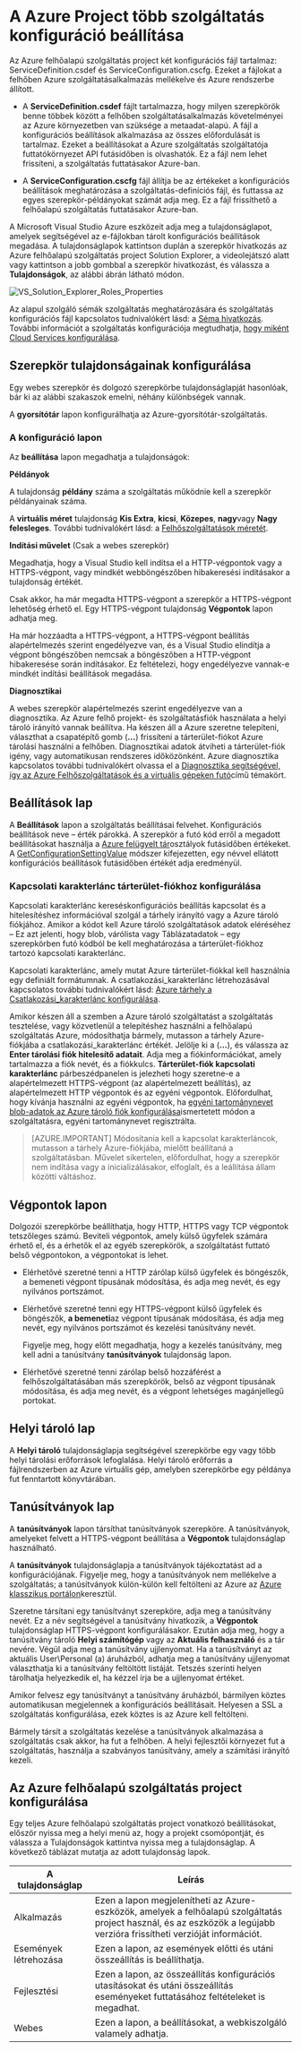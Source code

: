 <properties
   pageTitle="A Azure project több szolgáltatás konfiguráció beállítása |} Microsoft Azure"
   description="Megtudhatja, hogy miként projektben Azure felhőalapú szolgáltatás konfigurálása a ServiceDefinition.csdef és ServiceConfiguration.cscfg fájlok módosításával."
   services="visual-studio-online"
   documentationCenter="na"
   authors="TomArcher"
   manager="douge"
   editor="" />
<tags
   ms.service="multiple"
   ms.devlang="multiple"
   ms.topic="article"
   ms.tgt_pltfrm="na"
   ms.workload="na"
   ms.date="08/15/2016"
   ms.author="tarcher" />

# <a name="configuring-your-azure-project-using-multiple-service-configurations"></a>A Azure Project több szolgáltatás konfiguráció beállítása

Az Azure felhőalapú szolgáltatás project két konfigurációs fájl tartalmaz: ServiceDefinition.csdef és ServiceConfiguration.cscfg. Ezeket a fájlokat a felhőben Azure szolgáltatásalkalmazás mellékelve és Azure rendszerbe állított.

- A **ServiceDefinition.csdef** fájlt tartalmazza, hogy milyen szerepkörök benne többek között a felhőben szolgáltatásalkalmazás követelményei az Azure környezetben van szüksége a metaadat-alapú. A fájl a konfigurációs beállítások alkalmazása az összes előfordulását is tartalmaz. Ezeket a beállításokat a Azure szolgáltatás szolgáltatója futtatókörnyezet API futásidőben is olvashatók. Ez a fájl nem lehet frissíteni, a szolgáltatás futtatásakor Azure-ban.

- A **ServiceConfiguration.cscfg** fájl állítja be az értékeket a konfigurációs beállítások meghatározása a szolgáltatás-definíciós fájl, és futtassa az egyes szerepkör-példányokat számát adja meg. Ez a fájl frissíthető a felhőalapú szolgáltatás futtatásakor Azure-ban.

A Microsoft Visual Studio Azure eszközeit adja meg a tulajdonságlapot, amelyek segítségével az e-fájlokban tárolt konfigurációs beállítások megadása. A tulajdonságlapok kattintson duplán a szerepkör hivatkozás az Azure felhőalapú szolgáltatás project Solution Explorer, a videolejátszó alatt vagy kattintson a jobb gombbal a szerepkör hivatkozást, és válassza a **Tulajdonságok**, az alábbi ábrán látható módon.

![VS_Solution_Explorer_Roles_Properties](./media/vs-azure-tools-multiple-services-project-configurations/IC784076.png)

Az alapul szolgáló sémák szolgáltatás meghatározására és szolgáltatás konfigurációs fájl kapcsolatos tudnivalókért lásd: a [Séma hivatkozás](https://msdn.microsoft.com/library/azure/dd179398.aspx). További információt a szolgáltatás konfigurációja megtudhatja, [hogy miként Cloud Services konfigurálása](./cloud-services/cloud-services-how-to-configure.md).

## <a name="configuring-role-properties"></a>Szerepkör tulajdonságainak konfigurálása

Egy webes szerepkör és dolgozó szerepkörbe tulajdonságlapját hasonlóak, bár ki az alábbi szakaszok emelni, néhány különbségek vannak.

A **gyorsítótár** lapon konfigurálhatja az Azure-gyorsítótár-szolgáltatás.

### <a name="configuration-page"></a>A konfiguráció lapon

Az **beállítása** lapon megadhatja a tulajdonságok:

**Példányok**

A tulajdonság **példány** száma a szolgáltatás működnie kell a szerepkör példányainak száma.

A **virtuális méret** tulajdonság **Kis Extra**, **kicsi**, **Közepes**, **nagy**vagy **Nagy felesleges**.  További tudnivalókért lásd: a [Felhőszolgáltatások méretét](./cloud-services/cloud-services-sizes-specs.md).

**Indítási művelet** (Csak a webes szerepkör)

Megadhatja, hogy a Visual Studio kell indítsa el a HTTP-végpontok vagy a HTTPS-végpont, vagy mindkét webböngészőben hibakeresési indításakor a tulajdonság értékét.

Csak akkor, ha már megadta HTTPS-végpont a szerepkör a HTTPS-végpont lehetőség érhető el. Egy HTTPS-végpont tulajdonság **Végpontok** lapon adhatja meg.

Ha már hozzáadta a HTTPS-végpont, a HTTPS-végpont beállítás alapértelmezés szerint engedélyezve van, és a Visual Studio elindítja a végpont böngészőben nemcsak a böngészőben a HTTP-végpont hibakeresése során indításakor. Ez feltételezi, hogy engedélyezve vannak-e mindkét indítási beállítások megadása.

**Diagnosztikai**

A webes szerepkör alapértelmezés szerint engedélyezve van a diagnosztika. Az Azure felhő projekt- és szolgáltatásfiók használata a helyi tároló irányító vannak beállítva. Ha készen áll a Azure szeretne telepíteni, választhat a csapatépítő gomb (**…**) frissíteni a tárterület-fiókot Azure tárolási használni a felhőben. Diagnosztikai adatok átviheti a tárterület-fiók igény, vagy automatikusan rendszeres időközönként. Azure diagnosztika kapcsolatos további tudnivalókért olvassa el a [Diagnosztika segítségével, így az Azure Felhőszolgáltatások és a virtuális gépeken futó](./cloud-services/cloud-services-dotnet-diagnostics.md)című témakört.

## <a name="settings-page"></a>Beállítások lap

A **Beállítások** lapon a szolgáltatás beállításai felvehet. Konfigurációs beállítások neve – érték párokká. A szerepkör a futó kód erről a megadott beállításokat használja a [Azure felügyelt tár](http://go.microsoft.com/fwlink?LinkID=171026)osztályok futásidőben értékeket. A [GetConfigurationSettingValue](https://msdn.microsoft.com/library/azure/microsoft.windowsazure.serviceruntime.roleenvironment.getconfigurationsettingvalue.aspx) módszer kifejezetten, egy névvel ellátott konfigurációs beállítások futásidőben értékét adja eredményül.

### <a name="configuring-a-connection-string-to-a-storage-account"></a>Kapcsolati karakterlánc tárterület-fiókhoz konfigurálása

Kapcsolati karakterlánc kereséskonfigurációs beállítás kapcsolat és a hitelesítéshez információval szolgál a tárhely irányító vagy a Azure tároló fiókjához. Amikor a kódot kell Azure tároló szolgáltatások adatok eléréséhez – Ez azt jelenti, hogy blob, várólista vagy Táblázatadatok – egy szerepkörben futó kódból be kell meghatározása a tárterület-fiókhoz tartozó kapcsolati karakterlánc.

Kapcsolati karakterlánc, amely mutat Azure tárterület-fiókkal kell használnia egy definiált formátumnak. A csatlakozási_karakterlánc létrehozásával kapcsolatos további tudnivalókért lásd: [Azure tárhely a Csatlakozási_karakterlánc konfigurálása](./storage/storage-configure-connection-string.md).

Amikor készen áll a szemben a Azure tároló szolgáltatást a szolgáltatás tesztelése, vagy közvetlenül a telepítéshez használni a felhőalapú szolgáltatás Azure, módosíthatja bármely, mutasson a tárhely Azure-fiókjába a csatlakozási_karakterlánc értékét. Jelölje ki a (**…**), és válassza az **Enter tárolási fiók hitelesítő adatait**. Adja meg a fiókinformációkat, amely tartalmazza a fiók nevét, és a fiókkulcs. **Tárterület-fiók kapcsolati karakterlánc** párbeszédpanelen is jelezheti hogy szeretne-e a alapértelmezett HTTPS-végpont (az alapértelmezett beállítás), az alapértelmezett HTTP végpontok és az egyéni végpontok. Előfordulhat, hogy kívánja használni az egyéni végpontok, ha [egyéni tartománynevet blob-adatok az Azure tároló fiók konfigurálása](./storage/storage-custom-domain-name.md)ismertetett módon a szolgáltatásra, egyéni tartománynevet regisztrálta.

>[AZURE.IMPORTANT] Módosítania kell a kapcsolat karakterláncok, mutasson a tárhely Azure-fiókjába, mielőtt beállítaná a szolgáltatásban. Művelet sikertelen, előfordulhat, hogy a szerepkör nem indítása vagy a inicializálásakor, elfoglalt, és a leállítása állam közötti váltáshoz.

## <a name="endpoints-page"></a>Végpontok lapon

Dolgozói szerepkörbe beállíthatja, hogy HTTP, HTTPS vagy TCP végpontok tetszőleges számú. Beviteli végpontok, amely külső ügyfelek számára érhető el, és a érhetők el az egyéb szerepkörök, a szolgáltatást futtató belső végpontokon, a végpontokat is lehet.

- Elérhetővé szeretné tenni a HTTP zárólap külső ügyfelek és böngészők, a bemeneti végpont típusának módosítása, és adja meg nevét, és egy nyilvános portszámot.

- Elérhetővé szeretné tenni egy HTTPS-végpont külső ügyfelek és böngészők, **a bemeneti**az végpont típusának módosítása, és adja meg nevét, egy nyilvános portszámot és kezelési tanúsítvány nevét.

    Figyelje meg, hogy előtt megadhatja, hogy a kezelés tanúsítvány, meg kell adni a tanúsítvány **tanúsítványok** tulajdonság lapon.

- Elérhetővé szeretné tenni zárólap belső hozzáférést a felhőszolgáltatásában más szerepkörök, belső az végpont típusának módosítása, és adja meg nevét, és a végpont lehetséges magánjellegű portokat.

## <a name="local-storage-page"></a>Helyi tároló lap

A **Helyi tároló** tulajdonságlapja segítségével szerepkörbe egy vagy több helyi tárolási erőforrások lefoglalása. Helyi tároló erőforrás a fájlrendszerben az Azure virtuális gép, amelyben szerepkörbe egy példánya fut fenntartott könyvtárában.

## <a name="certificates-page"></a>Tanúsítványok lap

A **tanúsítványok** lapon társíthat tanúsítványok szerepköre. A tanúsítványok, amelyeket felvett a HTTPS-végpont beállítása a **Végpontok** tulajdonságlap használható.

A **tanúsítványok** tulajdonságlapja a tanúsítványok tájékoztatást ad a konfigurációjának. Figyelje meg, hogy a tanúsítványok nem mellékelve a szolgáltatás; a tanúsítványok külön-külön kell feltölteni az Azure az [Azure klasszikus portálon](http://go.microsoft.com/fwlink/?LinkID=213885)keresztül.

Szeretne társítani egy tanúsítványt szerepköre, adja meg a tanúsítvány nevét. Ez a név segítségével a tanúsítvány hivatkozik, a **Végpontok** tulajdonságlap HTTPS-végpont konfigurálásakor. Ezután adja meg, hogy a tanúsítvány tároló **Helyi számítógép** vagy az **Aktuális felhasználó** és a tár nevére. Végül adja meg a tanúsítvány ujjlenyomat. Ha a tanúsítványt az aktuális User\Personal (a) áruházból, adhatja meg a tanúsítvány ujjlenyomat választhatja ki a tanúsítvány feltöltött listáját. Tetszés szerinti helyen tárolhatja helyezkedik el, ha kézzel írja be a ujjlenyomat értéket.

Amikor felvesz egy tanúsítványt a tanúsítvány áruházból, bármilyen köztes automatikusan megjelennek a konfigurációs beállításait. Helyesen a SSL a szolgáltatás konfigurálása, ezek köztes is az Azure kell feltölteni.

Bármely társít a szolgáltatás kezelése a tanúsítványok alkalmazása a szolgáltatás csak akkor, ha fut a felhőben. A helyi fejlesztői környezet fut a szolgáltatás, használja a szabványos tanúsítvány, amely a számítási irányító kezeli.

## <a name="configuring-the-azure-cloud-service-project"></a>Az Azure felhőalapú szolgáltatás project konfigurálása

Egy teljes Azure felhőalapú szolgáltatás project vonatkozó beállításokat, először nyissa meg a helyi menü az, hogy a projekt csomópontját, és válassza a Tulajdonságok kattintva nyissa meg a tulajdonságlap. A következő táblázat mutatja az adott tulajdonság lapok.

|A tulajdonságlap|Leírás|
|---|---|
|Alkalmazás|Ezen a lapon megjelenítheti az Azure-eszközök, amelyek a felhőalapú szolgáltatás project használ, és az eszközök a legújabb verzióra frissítheti verzióját információt.|
|Események létrehozása|Ezen a lapon, az események előtti és utáni összeállítás is beállíthatja.|
|Fejlesztési|Ezen a lapon, az összeállítás konfigurációs utasításokat és utáni összeállítás eseményeket futtatásához feltételeket is megadhat.|
|Webes|Ezen a lapon, a beállításokat, a webkiszolgáló valamely adhatja.|
